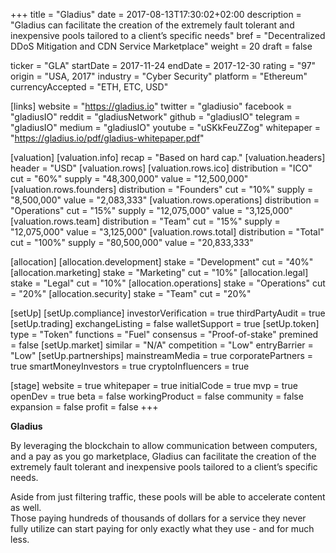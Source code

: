+++
title = "Gladius"
date = 2017-08-13T17:30:02+02:00
description = "Gladius can facilitate the creation of the extremely fault tolerant and inexpensive pools tailored to a client’s specific needs"
bref = "Decentralized DDoS Mitigation and CDN Service Marketplace"
weight = 20
draft = false

ticker = "GLA"
startDate = 2017-11-24
endDate = 2017-12-30
rating = "97"
origin = "USA, 2017"
industry = "Cyber Security"
platform = "Ethereum"
currencyAccepted = "ETH, ETC, USD"

[links]
  website = "https://gladius.io"
  twitter = "gladiusio"
  facebook = "gladiusIO"
  reddit = "gladiusNetwork"
  github = "gladiusIO"
  telegram = "gladiusIO"
  medium = "gladiusIO"
  youtube = "uSKkFeuZZog"
  whitepaper = "https://gladius.io/pdf/gladius-whitepaper.pdf"

[valuation]
  [valuation.info]
    recap = "Based on hard cap."
  [valuation.headers]
    header = "USD"
  [valuation.rows]
    [valuation.rows.ico]
      distribution = "ICO"
      cut = "60%"
      supply = "48,300,000"
      value = "12,500,000"
    [valuation.rows.founders]
      distribution = "Founders"
      cut = "10%"
      supply = "8,500,000"
      value = "2,083,333"
    [valuation.rows.operations]
      distribution = "Operations"
      cut = "15%"
      supply = "12,075,000"
      value = "3,125,000"
    [valuation.rows.team]
      distribution = "Team"
      cut = "15%"
      supply = "12,075,000"
      value = "3,125,000"
    [valuation.rows.total]
      distribution = "Total"
      cut = "100%"
      supply = "80,500,000"
      value = "20,833,333"

[allocation]
  [allocation.development]
    stake = "Development"
    cut = "40%"
  [allocation.marketing]
    stake = "Marketing"
    cut = "10%"
  [allocation.legal]
    stake = "Legal"
    cut = "10%"
  [allocation.operations]
    stake = "Operations"
    cut = "20%"
  [allocation.security]
    stake = "Team"
    cut = "20%"


[setUp]
  [setUp.compliance]
    investorVerification = true
    thirdPartyAudit = true
  [setUp.trading]
    exchangeListing = false
    walletSupport = true
  [setUp.token]
    type = "Token"
    functions = "Fuel"
    consensus = "Proof-of-stake"
    premined = false
  [setUp.market]
    similar = "N/A"
    competition = "Low"
    entryBarrier = "Low"
  [setUp.partnerships]
    mainstreamMedia = true
    corporatePartners = true
    smartMoneyInvestors = true
    cryptoInfluencers = true

[stage]
  website = true
  whitepaper = true
  initialCode = true
  mvp = true
  openDev = true
  beta = false
  workingProduct = false
  community = false
  expansion = false
  profit = false
+++

**Gladius**

By leveraging the blockchain to allow communication between computers, and a pay as you go marketplace, Gladius can facilitate the creation of the extremely fault tolerant and inexpensive pools tailored to a client’s specific needs.  

Aside from just filtering traffic, these pools will be able to accelerate content as well.  
Those paying hundreds of thousands of dollars for a service they never fully utilize can start paying for only exactly what they use - and for much less.
